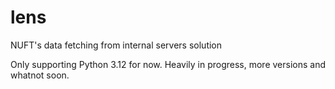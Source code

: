 # lens


NUFT's data fetching from internal servers solution


Only supporting Python 3.12 for now. Heavily in progress, more versions and whatnot soon.
